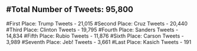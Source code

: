 #Total Number of Tweets: 95,800 
---
#First Place: Trump Tweets - 21,015
#Second Place: Cruz Tweets - 20,440
#Third Place: Clinton Tweets - 19,795
#Fourth Place: Sanders Tweets - 14,834
#Fifth Place: Rubio Tweets - 11,876
#Sixth Place: Carson Tweets - 3,989
#Seventh Place: Jeb! Tweets - 3,661
#Last Place: Kasich Tweets - 191
